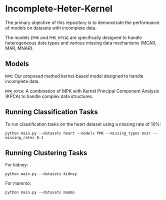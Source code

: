 # Incomplete-Heter-Kernel

The primary objective of this repository is to demonstrate the performance of models on datasets with incomplete data.

The models (`PMK` and `PMK_KPCA`) are specifically designed to handle heterogeneous data types and various missing data mechanisms (MCAR, MAR, MNAR). 


## Models

`MPK`: Our proposed method kernel-based model designed to handle incomplete data.

`MPK_KPCA`: A combination of MPK with Kernel Principal Component Analysis (KPCA) to handle complex data structures.


## Running Classification Tasks

To run classification tasks on the heart dataset using a missing rate of 10%:


```python main.py --datasets heart --models PMK --missing_types mcar --missing_rates 0.1```


## Running Clustering Tasks


For kidney:

```
python main.py --datasets kidney
```
For mammo:
```
python main.py --datasets mammo
```
